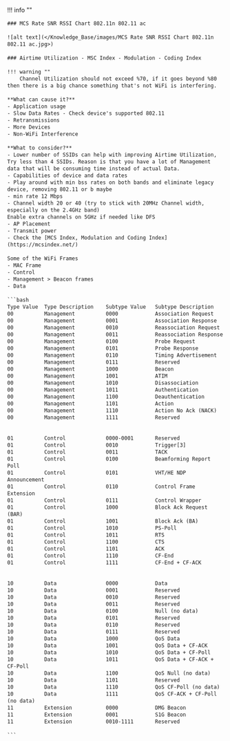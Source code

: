 !!! info ""

    ### MCS Rate SNR RSSI Chart 802.11n 802.11 ac

    ![alt text](</Knowledge_Base/images/MCS Rate SNR RSSI Chart 802.11n 802.11 ac.jpg>)

    ### Airtime Utilization - MSC Index - Modulation - Coding Index 
    
    !!! warning ""
        Channel Utilization should not exceed %70, if it goes beyond %80 then there is a big chance something that's not WiFi is interfering.

    **What can cause it?**
    - Application usage
    - Slow Data Rates - Check device's supported 802.11
    - Retransmissions
    - More Devices
    - Non-WiFi Interference

    **What to consider?**
    - Lower number of SSIDs can help with improving Airtime Utilization, Try less than 4 SSIDs. Reason is that you have a lot of Management data that will be consuming time instead of actual Data.
    - Capabilities of device and data rates
    - Play around with min bss rates on both bands and eliminate legacy device, removing 802.11 or b maybe
    - min rate 12 Mbps
    - Channel width 20 or 40 (try to stick with 20MHz Channel width, especially on the 2.4GHz band)
    Enable extra channels on 5GHz if needed like DFS
    - AP Placement
    - Transmit power
    - Check the [MCS Index, Modulation and Coding Index](https://mcsindex.net/)

    Some of the WiFi Frames
    - MAC Frame
    - Control
    - Management > Beacon frames
    - Data

    ```bash
    Type Value	Type Description	Subtype Value	Subtype Description
    00			Management			0000			Association Request
    00			Management			0001			Association Response
    00			Management			0010			Reassociation Request
    00			Management			0011			Reassociation Response
    00			Management			0100			Probe Request
    00			Management			0101			Probe Response
    00			Management			0110			Timing Advertisement
    00			Management			0111			Reserved
    00			Management			1000			Beacon
    00			Management			1001			ATIM
    00			Management			1010			Disassociation
    00			Management			1011			Authentication
    00			Management			1100			Deauthentication
    00			Management			1101			Action
    00			Management			1110			Action No Ack (NACK)
    00			Management			1111			Reserved


    01			Control				0000-0001		Reserved
    01			Control				0010			Trigger[3]
    01			Control				0011			TACK
    01			Control				0100			Beamforming Report Poll
    01			Control				0101			VHT/HE NDP Announcement
    01			Control				0110			Control Frame Extension
    01			Control				0111			Control Wrapper
    01			Control				1000			Block Ack Request (BAR)
    01			Control				1001			Block Ack (BA)
    01			Control				1010			PS-Poll
    01			Control				1011			RTS
    01			Control				1100			CTS
    01			Control				1101			ACK
    01			Control				1110			CF-End
    01			Control				1111			CF-End + CF-ACK


    10			Data				0000			Data
    10			Data				0001			Reserved
    10			Data				0010			Reserved
    10			Data				0011			Reserved
    10			Data				0100			Null (no data)
    10			Data				0101			Reserved
    10			Data				0110			Reserved
    10			Data				0111			Reserved
    10			Data				1000			QoS Data
    10			Data				1001			QoS Data + CF-ACK
    10			Data				1010			QoS Data + CF-Poll
    10			Data				1011			QoS Data + CF-ACK + CF-Poll
    10			Data				1100			QoS Null (no data)
    10			Data				1101			Reserved
    10			Data				1110			QoS CF-Poll (no data)
    10			Data				1111			QoS CF-ACK + CF-Poll (no data)
    11			Extension			0000			DMG Beacon
    11			Extension			0001			S1G Beacon
    11			Extension			0010-1111		Reserved

    ```
